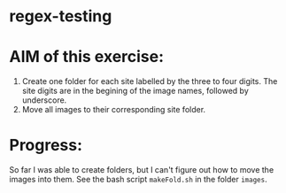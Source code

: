 # regex-testing

# AIM of this exercise:

1. Create one folder for each site labelled by the three to four digits. The site digits are in the begining of the image names, followed by underscore.
2. Move all images to their corresponding site folder.

# Progress:
So far I was able to create folders, but I can't figure out how to move the images into them. 
See the bash script ```makeFold.sh``` in the folder ```images```.
